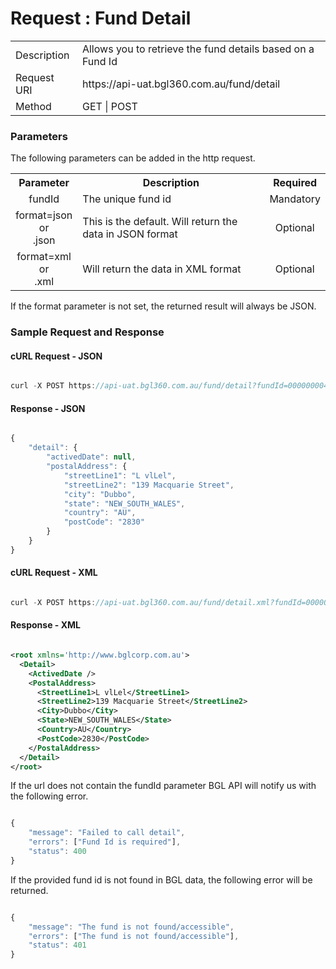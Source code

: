 # Request : Fund Detail

<table>
    <tr>
        <td>Description</td>
        <td>Allows you to retrieve the fund details based on a Fund Id</td>
    </tr>
    <tr>
        <td>Request URI</td>
        <td>https://api-uat.bgl360.com.au/fund/detail</td>
    </tr>
    <tr>
        <td>Method</td>
        <td>GET | POST</td>
    </tr>
</table>

### Parameters

The following parameters can be added in the http request.

<table>
    <tr>
        <th>Parameter</th>
        <th>Description</th>
        <th>Required</th>
    </tr>
    <tr>
        <td align="center">fundId</td>
        <td>The unique fund id</td>
        <td  align="center">Mandatory</td>
    </tr>
    <tr>
        <td align="center">format=json <br> or <br> .json</td>
        <td>This is the default. Will return the data in JSON format</td>
        <td  align="center">Optional</td>
    </tr>
    <tr>
        <td align="center">format=xml  <br> or <br> .xml</td>
        <td>Will return the data in XML format</td>
        <td  align="center">Optional</td>
    </tr>
<table>

If the format parameter is not set, the returned result will always be JSON.

### Sample Request and Response

#### cURL Request - JSON

```javascript

curl -X POST https://api-uat.bgl360.com.au/fund/detail?fundId=0000000048f240bd0148f28816c80017 --header "Authorization:bearer df2f0e40-606f-4311-8066-590732fd126b"

```

#### Response - JSON

```javascript

{
	"detail": {
		"activedDate": null,
		"postalAddress": {
			"streetLine1": "L vlLel",
			"streetLine2": "139 Macquarie Street",
			"city": "Dubbo",
			"state": "NEW_SOUTH_WALES",
			"country": "AU",
			"postCode": "2830"
		}
	}
}

```

#### cURL Request - XML

```javascript

curl -X POST https://api-uat.bgl360.com.au/fund/detail.xml?fundId=0000000048f240bd0148f28816c80017 --header "Authorization:bearer df2f0e40-606f-4311-8066-590732fd126b"

```

#### Response - XML

```xml

<root xmlns='http://www.bglcorp.com.au'>
  <Detail>
    <ActivedDate />
    <PostalAddress>
      <StreetLine1>L vlLel</StreetLine1>
      <StreetLine2>139 Macquarie Street</StreetLine2>
      <City>Dubbo</City>
      <State>NEW_SOUTH_WALES</State>
      <Country>AU</Country>
      <PostCode>2830</PostCode>
    </PostalAddress>
  </Detail>
</root>

```

If the url does not contain the fundId parameter BGL API will notify us with the following error.

```javascript

{
	"message": "Failed to call detail",
	"errors": ["Fund Id is required"],
	"status": 400
}

```

If the provided fund id is not found in BGL data, the following error will be returned.

```javascript

{
	"message": "The fund is not found/accessible",
	"errors": ["The fund is not found/accessible"],
	"status": 401
}

```




